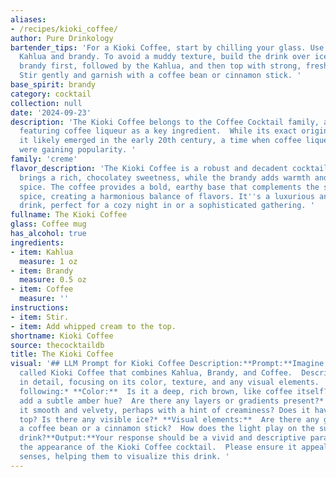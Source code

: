 ```yaml
---
aliases:
- /recipes/kioki_coffee/
author: Pure Drinkology
bartender_tips: 'For a Kioki Coffee, start by chilling your glass. Use a good quality
  Kahlua and brandy. To avoid a muddy texture, build the drink over ice, pouring the
  brandy first, followed by the Kahlua, and then top with strong, freshly brewed coffee.
  Stir gently and garnish with a coffee bean or cinnamon stick. '
base_spirit: brandy
category: cocktail
collection: null
date: '2024-09-23'
description: 'The Kioki Coffee belongs to the Coffee Cocktail family, a group of drinks
  featuring coffee liqueur as a key ingredient.  While its exact origin is unknown,
  it likely emerged in the early 20th century, a time when coffee liqueurs like Kahlua
  were gaining popularity. '
family: 'creme'
flavor_description: 'The Kioki Coffee is a robust and decadent cocktail. The Kahlua
  brings a rich, chocolatey sweetness, while the brandy adds warmth and a touch of
  spice. The coffee provides a bold, earthy base that complements the sweetness and
  spice, creating a harmonious balance of flavors. It''s a luxurious and satisfying
  drink, perfect for a cozy night in or a sophisticated gathering. '
fullname: The Kioki Coffee
glass: Coffee mug
has_alcohol: true
ingredients:
- item: Kahlua
  measure: 1 oz
- item: Brandy
  measure: 0.5 oz
- item: Coffee
  measure: ''
instructions:
- item: Stir.
- item: Add whipped cream to the top.
shortname: Kioki Coffee
source: thecocktaildb
title: The Kioki Coffee
visual: '## LLM Prompt for Kioki Coffee Description:**Prompt:**Imagine a cocktail
  called Kioki Coffee that combines Kahlua, Brandy, and Coffee.  Describe its appearance
  in detail, focusing on its color, texture, and any visual elements.  Consider the
  following:* **Color:**  Is it a deep, rich brown, like coffee itself? Does the brandy
  add a subtle amber hue?  Are there any layers or gradients present?* **Texture:**  Is
  it smooth and velvety, perhaps with a hint of creaminess? Does it have a frothy
  top? Is there any visible ice?* **Visual elements:**  Are there any garnishes?  Perhaps
  a coffee bean or a cinnamon stick?  How does the light play on the surface of the
  drink?**Output:**Your response should be a vivid and descriptive paragraph about
  the appearance of the Kioki Coffee cocktail.  Please ensure it appeals to the reader''s
  senses, helping them to visualize this drink. '
---
```




